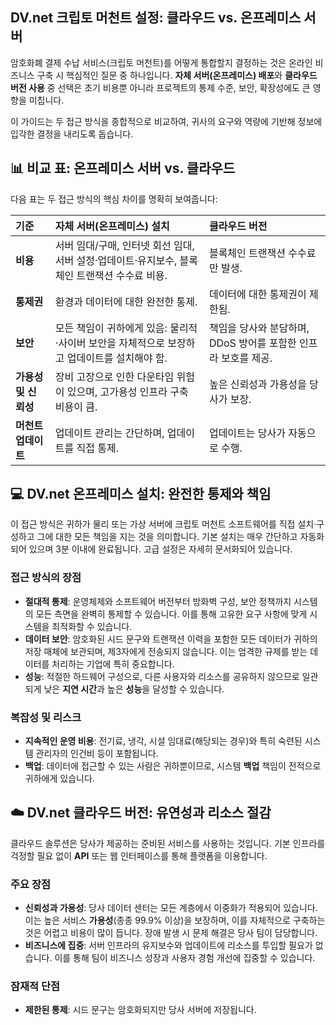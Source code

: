 ## DV.net 크립토 머천트 설정: 클라우드 vs. 온프레미스 서버

암호화폐 결제 수납 서비스(크립토 머천트)를 어떻게 통합할지 결정하는 것은 온라인 비즈니스 구축 시 핵심적인 질문 중 하나입니다. **자체 서버(온프레미스) 배포**와 **클라우드 버전 사용** 중 선택은 초기 비용뿐 아니라 프로젝트의 통제 수준, 보안, 확장성에도 큰 영향을 미칩니다.

이 가이드는 두 접근 방식을 종합적으로 비교하여, 귀사의 요구와 역량에 기반해 정보에 입각한 결정을 내리도록 돕습니다.


## 📊 비교 표: 온프레미스 서버 vs. 클라우드

다음 표는 두 접근 방식의 핵심 차이를 명확히 보여줍니다:

| 기준 | 자체 서버(온프레미스) 설치 | 클라우드 버전 |
|:---|:---|:---|
| **비용** | 서버 임대/구매, 인터넷 회선 임대, 서버 설정·업데이트·유지보수, 블록체인 트랜잭션 수수료 비용. | 블록체인 트랜잭션 수수료만 발생. |
| **통제권** | 환경과 데이터에 대한 완전한 통제. | 데이터에 대한 통제권이 제한됨. |
| **보안** | 모든 책임이 귀하에게 있음: 물리적·사이버 보안을 자체적으로 보장하고 업데이트를 설치해야 함. | 책임을 당사와 분담하며, DDoS 방어를 포함한 인프라 보호를 제공. |
| **가용성 및 신뢰성** | 장비 고장으로 인한 다운타임 위험이 있으며, 고가용성 인프라 구축 비용이 큼. | 높은 신뢰성과 가용성을 당사가 보장. |
| **머천트 업데이트** | 업데이트 관리는 간단하며, 업데이트를 직접 통제. | 업데이트는 당사가 자동으로 수행. |


## 💻 DV.net 온프레미스 설치: 완전한 통제와 책임

이 접근 방식은 귀하가 물리 또는 가상 서버에 크립토 머천트 소프트웨어를 직접 설치·구성하고 그에 대한 모든 책임을 지는 것을 의미합니다. 기본 설치는 매우 간단하고 자동화되어 있으며 3분 이내에 완료됩니다. 고급 설정은 자세히 문서화되어 있습니다.

### 접근 방식의 장점
- **절대적 통제**: 운영체제와 소프트웨어 버전부터 방화벽 구성, 보안 정책까지 시스템의 모든 측면을 완벽히 통제할 수 있습니다. 이를 통해 고유한 요구 사항에 맞게 시스템을 최적화할 수 있습니다.
- **데이터 보안**: 암호화된 시드 문구와 트랜잭션 이력을 포함한 모든 데이터가 귀하의 저장 매체에 보관되며, 제3자에게 전송되지 않습니다. 이는 엄격한 규제를 받는 데이터를 처리하는 기업에 특히 중요합니다.
- **성능**: 적절한 하드웨어 구성으로, 다른 사용자와 리소스를 공유하지 않으므로 일관되게 낮은 **지연 시간**과 높은 **성능**을 달성할 수 있습니다.

### 복잡성 및 리스크
- **지속적인 운영 비용**: 전기료, 냉각, 시설 임대료(해당되는 경우)와 특히 숙련된 시스템 관리자의 인건비 등이 포함됩니다.
- **백업**: 데이터에 접근할 수 있는 사람은 귀하뿐이므로, 시스템 **백업** 책임이 전적으로 귀하에게 있습니다.

## ☁️ DV.net 클라우드 버전: 유연성과 리소스 절감

클라우드 솔루션은 당사가 제공하는 준비된 서비스를 사용하는 것입니다. 기본 인프라를 걱정할 필요 없이 **API** 또는 웹 인터페이스를 통해 플랫폼을 이용합니다.

### 주요 장점
- **신뢰성과 가용성**: 당사 데이터 센터는 모든 계층에서 이중화가 적용되어 있습니다. 이는 높은 서비스 **가용성**(종종 99.9% 이상)을 보장하며, 이를 자체적으로 구축하는 것은 어렵고 비용이 많이 듭니다. 장애 발생 시 문제 해결은 당사 팀이 담당합니다.
- **비즈니스에 집중**: 서버 인프라의 유지보수와 업데이트에 리소스를 투입할 필요가 없습니다. 이를 통해 팀이 비즈니스 성장과 사용자 경험 개선에 집중할 수 있습니다.

### 잠재적 단점
- **제한된 통제**: 시드 문구는 암호화되지만 당사 서버에 저장됩니다.